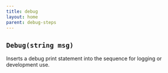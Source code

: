 ```yaml
---
title: debug
layout: home
parent: debug-steps
---
```


## `Debug(string msg)`

Inserts a debug print statement into the sequence for logging or development use.